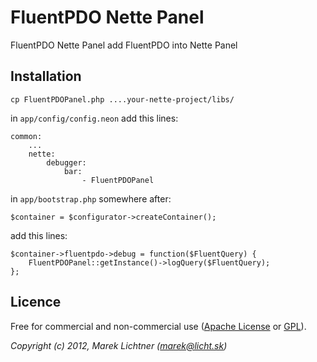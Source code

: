 # FluentPDO Nette Panel

FluentPDO Nette Panel add FluentPDO into Nette Panel

## Installation

	cp FluentPDOPanel.php ....your-nette-project/libs/
	
in `app/config/config.neon` add this lines:

	common:
		...
		nette:
			debugger:
				bar:
					- FluentPDOPanel

in `app/bootstrap.php` somewhere after:

	$container = $configurator->createContainer();

add this lines:

	$container->fluentpdo->debug = function($FluentQuery) {
		FluentPDOPanel::getInstance()->logQuery($FluentQuery);
	};
	
## Licence

Free for commercial and non-commercial use 
([Apache License](http://www.apache.org/licenses/LICENSE-2.0.html) or 
[GPL](http://www.gnu.org/licenses/gpl-2.0.html)).

*Copyright (c) 2012, Marek Lichtner (marek@licht.sk)*

